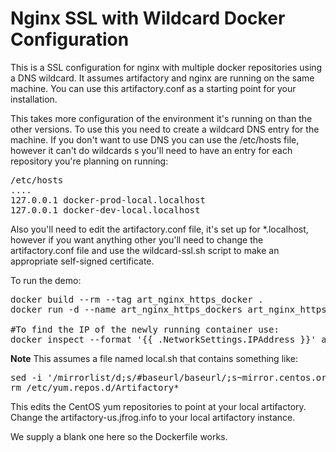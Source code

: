 Nginx SSL with Wildcard Docker Configuration
===========================================

This is a SSL configuration for nginx with multiple docker repositories using a DNS wildcard.  It assumes artifactory and 
nginx are running on the same machine. You can use this artifactory.conf as a starting point for your installation.

This takes more configuration of the environment it's running on than the other versions.  To use this you need
to create a wildcard DNS entry for the machine.  If you don't want to use DNS you can use the /etc/hosts file, however
it can't do wildcards s you'll need to have an entry for each repository you're planning on running:

<pre>
/etc/hosts
....
127.0.0.1 docker-prod-local.localhost
127.0.0.1 docker-dev-local.localhost
</pre>

Also you'll need to edit the artifactory.conf file, it's set up for \*.localhost, however if you want anything other
you'll need to change the artifactory.conf file and use the wildcard-ssl.sh script to make an appropriate self-signed 
certificate.

To run the demo:

<pre>
docker build --rm --tag art_nginx_https_docker .
docker run -d --name art_nginx_https_dockers art_nginx_https_dockers

#To find the IP of the newly running container use:
docker inspect --format '{{ .NetworkSettings.IPAddress }}' art_nginx_https_dockers
</pre>

__Note__
This assumes a file named local.sh that contains something like:

<pre>
sed -i '/mirrorlist/d;s/#baseurl/baseurl/;s~mirror.centos.org~artifactory-us.jfrog.info/artifactory~' /etc/yum.repos.d/CentOS-*.repo
rm /etc/yum.repos.d/Artifactory*
</pre>

This edits the CentOS yum repositories to point at your local artifactory.  Change the artifactory-us.jfrog.info to your
local artifactory instance.

We supply a blank one here so the Dockerfile works.

